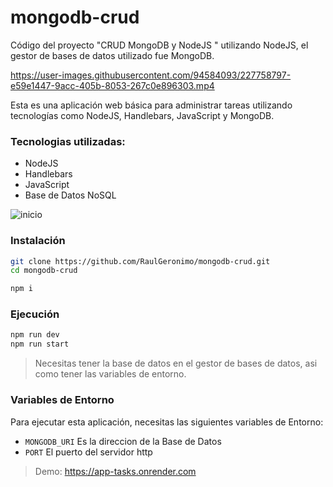# mongodb-crud
Código del proyecto "CRUD MongoDB y NodeJS " utilizando NodeJS, el gestor de bases de datos utilizado fue MongoDB.

https://user-images.githubusercontent.com/94584093/227758797-e59e1447-9acc-405b-8053-267c0e896303.mp4

Esta es una aplicación web básica para administrar tareas utilizando tecnologías como NodeJS, Handlebars, JavaScript y MongoDB.

### Tecnologias utilizadas: 
- NodeJS
- Handlebars
- JavaScript
- Base de Datos NoSQL

![inicio](https://user-images.githubusercontent.com/94584093/227758943-420f5db5-ab50-45dc-aca9-504f75397312.png)

### Instalación
```sh
git clone https://github.com/RaulGeronimo/mongodb-crud.git
cd mongodb-crud

npm i
```

### Ejecución
```sh
npm run dev
npm run start
```

> Necesitas tener la base de datos en el gestor de bases de datos, asi como tener las variables de entorno.

### Variables de Entorno

Para ejecutar esta aplicación, necesitas las siguientes variables de Entorno:

- `MONGODB_URI` Es la direccion de la Base de Datos
- `PORT` El puerto del servidor http

> Demo: https://app-tasks.onrender.com
